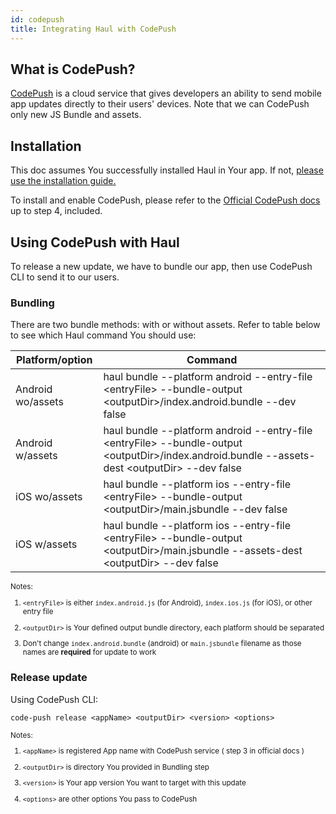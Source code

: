 ```yaml
---
id: codepush
title: Integrating Haul with CodePush
---
```


## What is CodePush?

[CodePush](http://microsoft.github.io/code-push/) is a cloud service that gives developers an ability to send mobile app updates directly to their users' devices. Note that we can CodePush only new JS Bundle and assets.


## Installation

This doc assumes You successfully installed Haul in Your app. If not, [please use the installation guide.](https://github.com/callstack-io/haul#getting-started)

To install and enable CodePush, please refer to the [Official CodePush docs](http://microsoft.github.io/code-push/) up to step 4, included.


## Using CodePush with Haul

To release a new update, we have to bundle our app, then use CodePush CLI to send it to our users.


### Bundling

There are two bundle methods: with or without assets. Refer to table below to see which Haul command You should use:

| Platform/option   | Command                                                                                                                                           |
|-------------------|---------------------------------------------------------------------------------------------------------------------------------------------------|
| Android wo/assets | haul bundle --platform android --entry-file \<entryFile> --bundle-output \<outputDir>/index.android.bundle --dev false                            |
| Android w/assets  | haul bundle --platform android --entry-file \<entryFile> --bundle-output \<outputDir>/index.android.bundle --assets-dest \<outputDir> --dev false |
| iOS wo/assets     | haul bundle --platform ios --entry-file \<entryFile> --bundle-output \<outputDir>/main.jsbundle --dev false                                       |
| iOS w/assets      | haul bundle --platform ios --entry-file \<entryFile> --bundle-output \<outputDir>/main.jsbundle --assets-dest \<outputDir> --dev false            |

<sub>
  Notes:


  1. `<entryFile>` is either `index.android.js` (for Android), `index.ios.js` (for iOS), or other entry file

  2. `<outputDir>` is Your defined output bundle directory, each platform should be separated

  3. Don't change `index.android.bundle` (android) or `main.jsbundle` filename as those names are **required** for update to work

</sub>

### Release update

Using CodePush CLI:


`code-push release <appName> <outputDir> <version> <options>`


<sub>
  Notes:

  1. `<appName>` is registered App name with CodePush service ( step 3 in official docs )

  2. `<outputDir>` is directory You provided in Bundling step

  3. `<version>` is Your app version You want to target with this update

  4. `<options>` are other options You pass to CodePush

</sub>
